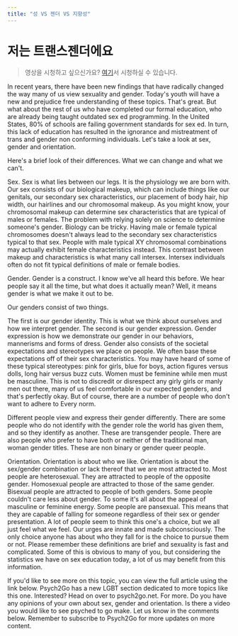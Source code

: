 ```yaml
---
title: "성 VS 젠더 VS 지향성"
---
```



# 저는 트랜스젠더에요
> 영상을 시청하고 싶으신가요? [여기](https://youtu.be/XN-wD8O9tRI)서 시청하실 수 있습니다.

In recent years, there have been new findings that have radically changed the way many of us view sexuality and gender. Today's youth will have a new and prejudice free understanding of these topics. That's great. But what about the rest of us who have completed our formal education, who are already being taught outdated sex ed programming. In the United States, 80% of schools are failing government standards for sex ed. In turn, this lack of education has resulted in the ignorance and mistreatment of trans and gender non conforming individuals. Let's take a look at sex, gender and orientation.

Here's a brief look of their differences. What we can change and what we can't.

Sex. Sex is what lies between our legs. It is the physiology we are born with. Our sex consists of our biological makeup, which can include things like our genitals, our secondary sex characteristics, our placement of body hair, hip width, our hairlines and our chromosomal makeup. As you might know, your chromosomal makeup can determine sex characteristics that are typical of males or females. The problem with relying solely on science to determine someone's gender. Biology can be tricky. Having male or female typical chromosomes doesn't always lead to the secondary sex characteristics typical to that sex. People with male typical XY chromosomal combinations may actually exhibit female characteristics instead. This contrast between makeup and characteristics is what many call intersex. Intersex individuals often do not fit typical definitions of male or female bodies.

Gender. Gender is a construct. I know we've all heard this before. We hear people say it all the time, but what does it actually mean? Well, it means gender is what we make it out to be.

Our genders consist of two things.

The first is our gender identity. This is what we think about ourselves and how we interpret gender. The second is our gender expression. Gender expression is how we demonstrate our gender in our behaviors, mannerisms and forms of dress. Gender also consists of the societal expectations and stereotypes we place on people. We often base these expectations off of their sex characteristics. You may have heard of some of these typical stereotypes: pink for girls, blue for boys, action figures versus dolls, long hair versus buzz cuts. Women must be feminine while men must be masculine. This is not to discredit or disrespect any girly girls or manly men out there, many of us feel comfortable in our expected genders, and that's perfectly okay. But of course, there are a number of people who don't want to adhere to Every norm.

Different people view and express their gender differently. There are some people who do not identify with the gender role the world has given them, and so they identify as another. These are transgender people. There are also people who prefer to have both or neither of the traditional man, woman gender titles. These are non binary or gender queer people.

Orientation. Orientation is about who we like. Orientation is about the sex/gender combination or lack thereof that we are most attracted to. Most people are heterosexual. They are attracted to people of the opposite gender. Homosexual people are attracted to those of the same gender. Bisexual people are attracted to people of both genders. Some people couldn't care less about gender. To some it's all about the appeal of masculine or feminine energy. Some people are pansexual. This means that they are capable of falling for someone regardless of their sex or gender presentation. A lot of people seem to think this one's a choice, but we all just feel what we feel. Our urges are innate and made subconsciously. The only choice anyone has about who they fall for is the choice to pursue them or not. Please remember these definitions are brief and sexuality is fast and complicated. Some of this is obvious to many of you, but considering the statistics we have on sex education today, a lot of us may benefit from this information.

If you'd like to see more on this topic, you can view the full article using the link below. Psych2Go has a new LGBT section dedicated to more topics like this one. Interested? Head on over to psych2go.net. For more. Do you have any opinions of your own about sex, gender and orientation. Is there a video you would like to see psyched to go make. Let us know in the comments below. Remember to subscribe to Psych2Go for more updates on more content.